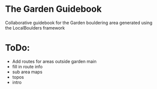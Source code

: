 # The Garden Guidebook
 Collaborative guidebook for the Garden bouldering area generated using the LocalBoulders framework

# ToDo:
- Add routes for areas outside garden main
- fill in route info
- sub area maps
- topos
- intro